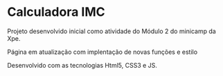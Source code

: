 # Calculadora IMC

Projeto desenvolvido inicial como atividade do Módulo 2 do minicamp da Xpe.

Página em atualização com implentação de novas funções e estilo

Desenvolvido com as tecnologias  Html5, CSS3 e JS.

